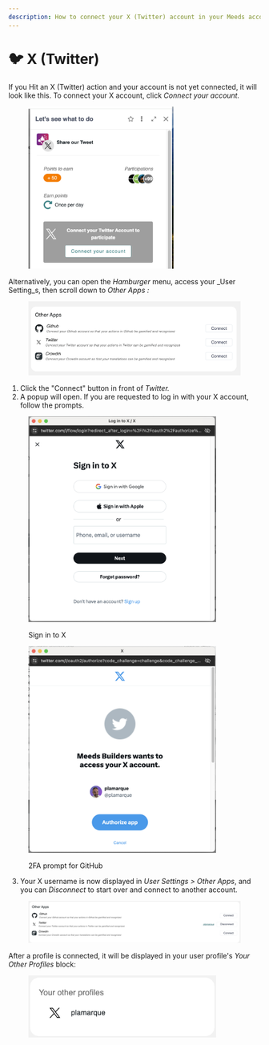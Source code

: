 ```yaml
---
description: How to connect your X (Twitter) account in your Meeds account
---
```


# 🐦 X (Twitter)

If you Hit an X (Twitter) action and your account is not yet connected, it will look like this. To connect your X account, click _Connect your account._



<figure><img src="../../.gitbook/assets/Twitter-connect-prompt.png" alt="" width="290"><figcaption></figcaption></figure>

Alternatively, you can open the _Hamburger_ menu,  access your _User Setting_s, then scroll down to _Other Apps :_

<figure><img src="../../.gitbook/assets/other-apps-ok.png" alt="" width="563"><figcaption></figcaption></figure>

1. Click the "Connect" button in front of _Twitter._
2. A popup will open. If you are requested to log in with your X account, follow the prompts.

<figure><img src="../../.gitbook/assets/Twitter-login-prompt1.png" alt="" width="375"><figcaption><p>Sign in to X</p></figcaption></figure>

<figure><img src="../../.gitbook/assets/Twitter-login-authorize.png" alt="" width="375"><figcaption><p>2FA prompt for GitHub</p></figcaption></figure>

3. Your X username is now displayed in _User Settings > Other Apps_, and you can _Disconnect_ to start over and connect to another account.

<figure><img src="../../.gitbook/assets/Twitter-settings-otherapps.png" alt=""><figcaption></figcaption></figure>

After a profile is connected, it will be displayed in your user profile's _Your Other Profiles_ block:

<figure><img src="../../.gitbook/assets/Twitter-profile-other.png" alt="" width="375"><figcaption></figcaption></figure>
